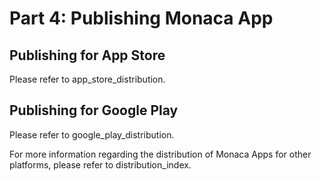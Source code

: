 Part 4: Publishing Monaca App
=============================

Publishing for App Store
------------------------

Please refer to app\_store\_distribution.

Publishing for Google Play
--------------------------

Please refer to google\_play\_distribution.

For more information regarding the distribution of Monaca Apps for other
platforms, please refer to distribution\_index.
